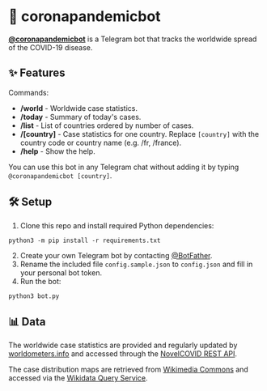 # 🦠 coronapandemicbot

[**@coronapandemicbot**](https://t.me/coronapandemicbot) is a Telegram bot that tracks the worldwide spread of the COVID-19 disease.

## ✨ Features

Commands:
- **/world** - Worldwide case statistics.
- **/today**  - Summary of today's cases.
- **/list** - List of countries ordered by number of cases.
- **/[country]** - Case statistics for one country. Replace `[country]` with the country code or country name (e.g. /fr, /france).
- **/help** - Show the help.

You can use this bot in any Telegram chat without adding it by typing `@coronapandemicbot [country]`.

## 🛠 Setup

1. Clone this repo and install required Python dependencies:
```
python3 -m pip install -r requirements.txt
```
2. Create your own Telegram bot by contacting [@BotFather](https://t.me/BotFather).
3. Rename the included file `config.sample.json` to `config.json` and fill in your personal bot token.  
3. Run the bot:
```
python3 bot.py
```

## 📊 Data

The worldwide case statistics are provided and regularly updated by [worldometers.info](https://www.worldometers.info/coronavirus/) and accessed through the [NovelCOVID REST API](https://github.com/NovelCovid/API).

The case distribution maps are retrieved from [Wikimedia Commons](https://commons.wikimedia.org/wiki/Main_Page) and accessed via the [Wikidata Query Service](https://query.wikidata.org/).
